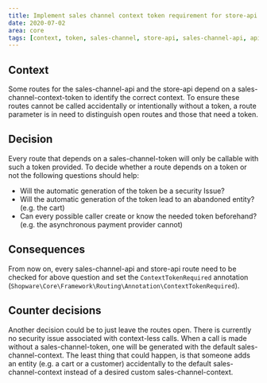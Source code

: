 ```yaml
---
title: Implement sales channel context token requirement for store-api and sales-channel-api
date: 2020-07-02
area: core
tags: [context, token, sales-channel, store-api, sales-channel-api, api]
---
```


## Context
Some routes for the sales-channel-api and the store-api depend on a sales-channel-context-token to identify the correct context.
To ensure these routes cannot be called accidentally or intentionally without a token, a route parameter is in need to distinguish open routes and those that need a token.

## Decision
Every route that depends on a sales-channel-token will only be callable with such a token provided. 
To decide whether a route depends on a token or not the following questions should help:  

* Will the automatic generation of the token be a security Issue?
* Will the automatic generation of the token lead to an abandoned entity? (e.g. the cart)
* Can every possible caller create or know the needed token beforehand? (e.g. the asynchronous payment provider cannot) 


## Consequences
From now on, every sales-channel-api and store-api route need to be checked for above question and set the `ContextTokenRequired` annotation (`Shopware\Core\Framework\Routing\Annotation\ContextTokenRequired`). 

## Counter decisions
Another decision could be to just leave the routes open. There is currently no security issue associated with context-less calls.
When a call is made without a sales-channel-token, one will be generated with the default sales-channel-context.
The least thing that could happen, is that someone adds an entity (e.g. a cart or a customer) accidentally to the default sales-channel-context instead of a desired custom sales-channel-context.
